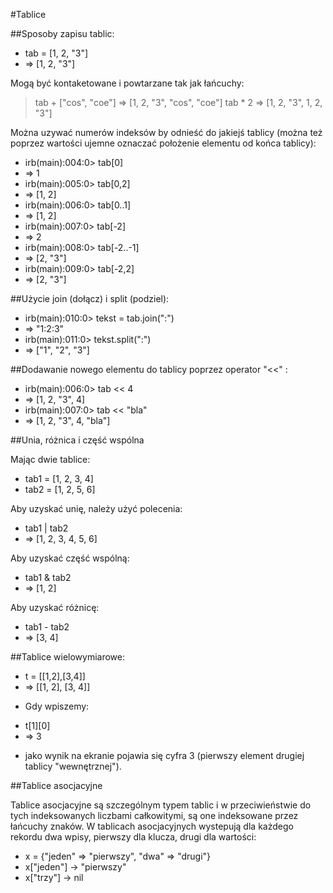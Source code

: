 #Tablice

##Sposoby zapisu tablic:

*  tab = [1, 2, "3"]
* => [1, 2, "3"]

Mogą być kontaketowane i powtarzane tak jak łańcuchy:

>  tab + ["cos", "coe"]
> => [1, 2, "3", "cos", "coe"]
>  tab * 2
> => [1, 2, "3", 1, 2, "3"]

Można uzywać numerów indeksów by odnieść do jakiejś tablicy (można też poprzez wartości ujemne oznaczać położenie elementu od końca tablicy):

* irb(main):004:0> tab[0]
* => 1
* irb(main):005:0> tab[0,2]
* => [1, 2]
* irb(main):006:0> tab[0..1]
* => [1, 2]
* irb(main):007:0> tab[-2]
* => 2
* irb(main):008:0> tab[-2..-1]
* => [2, "3"]
* irb(main):009:0> tab[-2,2]
* => [2, "3"]

##Użycie join (dołącz) i split (podziel):

* irb(main):010:0> tekst = tab.join(":")
* => "1:2:3"
* irb(main):011:0> tekst.split(":")
* => ["1", "2", "3"]

##Dodawanie nowego elementu do tablicy poprzez operator "<<" :

* irb(main):006:0> tab << 4
* => [1, 2, "3", 4]
* irb(main):007:0> tab << "bla"
* => [1, 2, "3", 4, "bla"]

##Unia, różnica i część wspólna

Mając dwie tablice:

* tab1 = [1, 2, 3, 4]
* tab2 = [1, 2, 5, 6]

Aby uzyskać unię, należy użyć polecenia:

* tab1 | tab2
* => [1, 2, 3, 4, 5, 6]

Aby uzyskać część wspólną:

* tab1 & tab2
* => [1, 2]

Aby uzyskać różnicę:

* tab1 - tab2
* => [3, 4]

##Tablice wielowymiarowe:

*  t = [[1,2],[3,4]]
* => [[1, 2], [3, 4]]
- Gdy wpiszemy:
*  t[1][0]
* => 3
- jako wynik na ekranie pojawia się cyfra 3 (pierwszy element drugiej tablicy "wewnętrznej").

##Tablice asocjacyjne

Tablice asocjacyjne są szczególnym typem tablic i w przeciwieństwie do tych indeksowanych liczbami całkowitymi, są one indeksowane przez łańcuchy znaków. W tablicach asocjacyjnych wystepują dla każdego rekordu dwa wpisy, pierwszy dla klucza, drugi dla wartości:

* x = {"jeden" => "pierwszy", "dwa" => "drugi"}
* x["jeden"]	-> "pierwszy"
* x["trzy"]	-> nil
